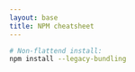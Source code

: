 ```yaml
---
layout: base
title: NPM cheatsheet
---
```


```sh
# Non-flattend install:
npm install --legacy-bundling
```
